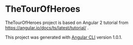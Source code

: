 # TheTourOfHeroes

TheTourOfHeroes project is based on Angular 2 tutorial from https://angular.io/docs/ts/latest/tutorial/ .

This project was generated with [Angular CLI](https://github.com/angular/angular-cli) version 1.0.1.

